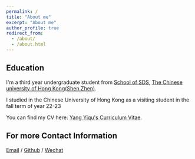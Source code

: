 ```yaml
---
permalink: /
title: "About me"
excerpt: "About me"
author_profile: true
redirect_from: 
  - /about/
  - /about.html
---
```


Education
------
I'm a third year undergraduate student from [School of SDS](https://sds.cuhk.edu.cn/), [The Chinese university of Hong Kong(Shen Zhen)](https://www.cuhk.edu.cn/zh-hans). 

I studied in the Chinese University of Hong Kong as a visiting student in the fall term of year 22-23

You can find my CV here: [Yang Yiqu's Curriculum Vitae](../assets/Curriculum_Vitae.pdf).

For more Contact Information
------
[Email](mailto:121090711@link.cuhk.edu.cn) / [Github](https://github.com/YangYiqu) / [Wechat](../images/wechat.jpg) 
